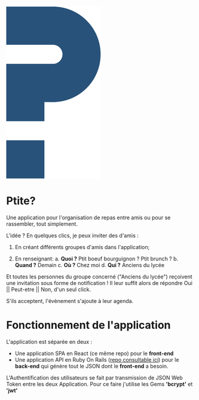 ![](https://github.com/troptropcontent/ptite-front-react/blob/master/src/logo.svg)

# Ptite?

Une application pour l'organisation de repas entre amis ou pour se rassembler, tout simplement. 

L'idée ? En quelques clics, je peux inviter des d'amis :

1. En créant différents groupes d'amis dans l'application;

2. En renseignant:
    a. **Quoi ?** Ptit boeuf bourguignon ? Ptit brunch ?
    b. **Quand ?** Demain
    c. **Où ?** Chez moi
    d. **Qui ?** Anciens du lycée

Et toutes les personnes du groupe concerné ("Anciens du lycée") reçoivent une invitation sous forme de notification ! 
Il leur suffit alors de répondre Oui || Peut-etre || Non, d'un seul click.

S'ils acceptent, l'évènement s'ajoute à leur agenda.

# Fonctionnement de l'application

L'application est séparée en deux : 

* Une application SPA en React (ce même repo) pour le **front-end**
* Une application API en Ruby On Rails ([repo consultable ici](https://github.com/troptropcontent/ptite-api)) pour le **back-end** qui génère tout le JSON dont le **front-end** a besoin.

L'Authentification des utilisateurs se fait par transmission de JSON Web Token entre les deux Application. 
Pour ce faire j'utilise les Gems **'bcrypt'** et **'jwt'**

